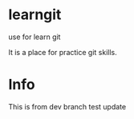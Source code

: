 learngit
===========
use for learn git

It is a place for practice git skills.

# Info
This is from dev branch
test update
